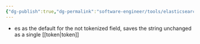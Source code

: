 ```yaml
---
{"dg-publish":true,"dg-permalink":"software-engineer/tools/elasticsearch/KeywordAnalyzer","permalink":"/software-engineer/tools/elasticsearch/KeywordAnalyzer/","title":"KeywordAnalyzer"}
---
```


- es as the default for the not tokenized field, saves the string unchanged as a single [[token\|token]]
